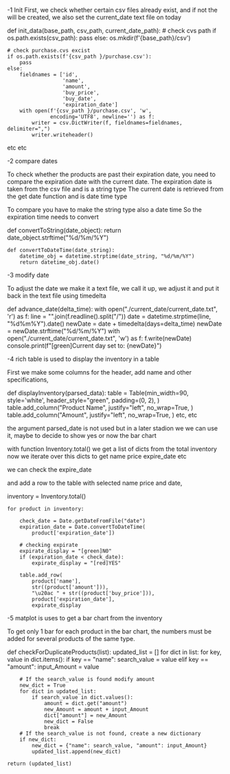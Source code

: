 -1 Init
First, we check whether certain csv files already exist, and if not the will be created, we also set the current_date text file on today

  def init_data(base_path, csv_path, current_date_path):
    # check cvs path
    if os.path.exists(csv_path):
        pass
    else:
        os.mkdir(f'{base_path}/csv')

    # check purchase.cvs excist
    if os.path.exists(f'{csv_path }/purchase.csv'):
        pass
    else:
        fieldnames = ['id',
                      'name',
                      'amount',
                      'buy_price',
                      'buy_date',
                      'expiration_date']
        with open(f'{csv_path }/purchase.csv', 'w',
                  encoding='UTF8', newline='') as f:
            writer = csv.DictWriter(f, fieldnames=fieldnames, delimiter=",")
            writer.writeheader()

etc etc

-2 compare dates

To check whether the products are past their expiration date, you need to compare the expiration date with the current date.
The expiration date is taken from the csv file and is a string type
The current date is retrieved from the get date function and is date time type

To compare you have to make the string type also a date time
So the expiration time needs to convert

def convertToString(date_object):
return date_object.strftime("%d/%m/%Y")

    def convertToDateTime(date_string):
        datetime_obj = datetime.strptime(date_string, "%d/%m/%Y")
        return datetime_obj.date()

-3 modify date

To adjust the date we make it a text file, we call it up, we adjust it and put it back in the text file using timedelta

def advance_date(delta_time):
with open("./current_date/current_date.txt", 'r') as f:
line = "".join(f.readline().split("/"))
date = datetime.strptime(line, "%d%m%Y").date()
newDate = date + timedelta(days=delta_time)
newDate = newDate.strftime("%d/%m/%Y")
with open("./current_date/current_date.txt", 'w') as f:
f.write(newDate)
console.print(f"[green]Current day set to: {newDate}")

-4 rich table is used to display the inventory in a table

First we make some columns for the header, add name and other specifications,

def displayInventory(parsed_data):
table = Table(min_width=90, style='white',
header_style="green",
padding=(0, 2),
)
table.add_column("Product Name",
justify="left",
no_wrap=True,
)
table.add_column("Amount",
justify="left",
no_wrap=True,
)
etc, etc

the argument parsed_date is not used but in a later stadion we
we can use it, maybe to decide to show yes or now the bar chart

with function Inventory.total()
we get a list of dicts from the total inventory
now we iterate over this dicts to get name price expire_date etc

we can check the expire_date

and add a row to the table with selected name price and date,

inventory = Inventory.total()

    for product in inventory:

        check_date = Date.getDateFromFile("date")
        expiration_date = Date.convertToDateTime(
            product['expiration_date'])

        # checking expirate
        expirate_display = "[green]N0"
        if (expiration_date < check_date):
            expirate_display = "[red]YES"

        table.add_row(
            product['name'],
            str((product['amount'])),
            "\u20ac " + str((product['buy_price'])),
            product['expiration_date'],
            expirate_display

-5 matplot is uses to get a bar chart from the inventory

To get only 1 bar for each product in the bar chart, the numbers must be added for several products of the same type.

def checkForDuplicateProducts(list):
updated_list = []
for dict in list:
for key, value in dict.items():
if key == "name":
search_value = value
elif key == "amount":
input_Amount = value

        # If the search_value is found modify amount
        new_dict = True
        for dict in updated_list:
            if search_value in dict.values():
                amount = dict.get("amount")
                new_Amount = amount + input_Amount
                dict["amount"] = new_Amount
                new_dict = False
                break
        # If the search_value is not found, create a new dictionary
        if new_dict:
            new_dict = {"name": search_value, "amount": input_Amount}
            updated_list.append(new_dict)

    return (updated_list)
